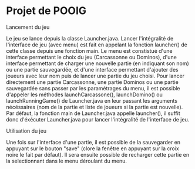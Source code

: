 # Projet de POOIG

Lancement du jeu

Le jeu se lance depuis la classe Launcher.java. Lancer l'intégralité de l'interface de jeu (avec menu) est
fait en appelant la fonction launcher() de cette classe depuis une fonction main.
Le menu est constistué d'une interface permettant le choix du jeu (Carcassonne ou Dominos), d'une interface permettant de charger une nouvelle partie (en indiquant son nom) ou une partie sauvegardée, et d'une interface permettant d'ajouter des joueurs avec leur nom puis de lancer une partie du jeu choisi.
Pour lancer directement une partie Carcassonne, une partie Dominos ou une partie sauvegardée sans passer par les paramétrages du menu, il est possible d'appeler les méthodes launchCarcassone(), launchDomino() ou 
launchRunningGame() de Launcher.java en leur passant les arguments nécéssaires (nom de la partie et liste de joueurs si la partie est nouvelle).
Par défaut, la fonction main de Launcher.java appelle launcher(), il suffit donc d'éxécuter Launcher.java
pour lancer l'intégralité de l'interface de jeu.

Utilisation du jeu

Une fois sur l'interface d'une partie, il est possible de la sauvegarder en appuyant sur le bouton "save"
(clore la fenêtre en appuyant sur la croix noire le fait par défaut). Il sera ensuite possible de recharger
cette partie en la selectionnant dans le menu déroulant du menu.

